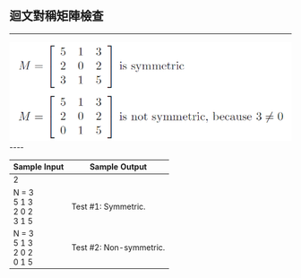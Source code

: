 ## 迴文對稱矩陣檢查
----

<img src="https://github.com/aiden00713/Data-Structure/blob/master/matrix/question.png?raw=true" style="zoom:80%" />
----

|Sample Input   |Sample Output |
| --- | --- |
|2| |
|N = 3<br>5 1 3<br>2 0 2<br>3 1 5 |Test #1: Symmetric.|
|N = 3<br>5 1 3<br>2 0 2<br>0 1 5 |Test #2: Non-symmetric.|
